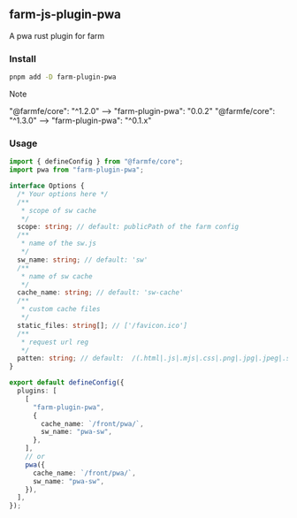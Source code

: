 ## farm-js-plugin-pwa

A pwa rust plugin for farm

### Install

```bash
pnpm add -D farm-plugin-pwa
```

> [!NOTE]
> "@farmfe/core": "^1.2.0" --> "farm-plugin-pwa": "0.0.2"
> "@farmfe/core": "^1.3.0" --> "farm-plugin-pwa": "^0.1.x"

### Usage

```ts
import { defineConfig } from "@farmfe/core";
import pwa from "farm-plugin-pwa";

interface Options {
  /* Your options here */
  /**
   * scope of sw cache
   */
  scope: string; // default: publicPath of the farm config
  /**
   * name of the sw.js
   */
  sw_name: string; // default: 'sw'
  /**
   * name of sw cache
   */
  cache_name: string; // default: 'sw-cache'
  /**
   * custom cache files
   */
  static_files: string[]; // ['/favicon.ico']
  /**
   * request url reg
   */
  patten: string; // default:  /(.html|.js|.mjs|.css|.png|.jpg|.jpeg|.svg|.webp|.svga)$/
}

export default defineConfig({
  plugins: [
    [
      "farm-plugin-pwa",
      {
        cache_name: `/front/pwa/`,
        sw_name: "pwa-sw",
      },
    ],
    // or
    pwa({
      cache_name: `/front/pwa/`,
      sw_name: "pwa-sw",
    }),
  ],
});
```
